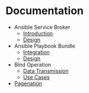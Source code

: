 # Documentation

* Ansible Service Broker
  * [Introduction](introduction.md)
  * [Design](design.md)
* Ansible Playbook Bundle
  * [Integration](apb_integration.md)
  * [Design](https://github.com/fusor/ansible-playbook-bundle/blob/master/docs/design.md)
* Bind Operation
  * [Data Transmission](bind-data-transmission.md)
  * [Use Cases](usecases.md)
* [Pagenation](pagination.md)
